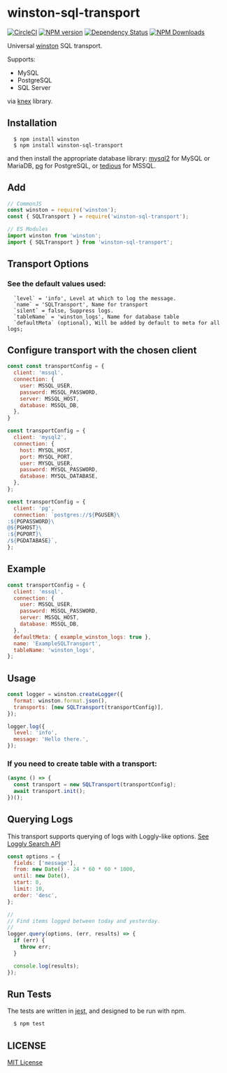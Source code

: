# winston-sql-transport

[![CircleCI](https://circleci.com/gh/ofkindness/winston-sql-transport/tree/master.svg?style=svg)](https://circleci.com/gh/ofkindness/winston-sql-transport/tree/master)
[![NPM version](https://img.shields.io/npm/v/winston-sql-transport.svg)](https://npmjs.org/package/winston-sql-transport)
[![Dependency Status](https://david-dm.org/ofkindness/winston-sql-transport.svg?theme=shields.io)](https://david-dm.org/ofkindness/winston-sql-transport)
[![NPM Downloads](https://img.shields.io/npm/dm/winston-sql-transport.svg)](https://npmjs.org/package/winston-sql-transport)

Universal [winston](https://www.npmjs.com/package/winston) SQL transport.

Supports:

- MySQL
- PostgreSQL
- SQL Server

via [knex](https://knexjs.org/) library.

## Installation

```console
  $ npm install winston
  $ npm install winston-sql-transport
```

and then install the appropriate database library: [mysql2](https://github.com/sidorares/node-mysql2) for MySQL or MariaDB, [pg](https://github.com/brianc/node-postgres) for PostgreSQL, or [tedious](https://github.com/tediousjs/tedious) for MSSQL.

## Add

```js
// CommonJS
const winston = require('winston');
const { SQLTransport } = require('winston-sql-transport');

// ES Modules
import winston from 'winston';
import { SQLTransport } from 'winston-sql-transport';
```

## Transport Options

### See the default values used:

```
  `level` = 'info', Level at which to log the message.
  `name` = 'SQLTransport', Name for transport
  `silent` = false, Suppress logs.
  `tableName` = 'winston_logs', Name for database table
  `defaultMeta` (optional), Will be added by default to meta for all logs;
```

## Configure transport with the chosen client

```js
const const transportConfig = {
  client: 'mssql',
  connection: {
    user: MSSQL_USER,
    password: MSSQL_PASSWORD,
    server: MSSQL_HOST,
    database: MSSQL_DB,
  },
}

const transportConfig = {
  client: 'mysql2',
  connection: {
    host: MYSQL_HOST,
    port: MYSQL_PORT,
    user: MYSQL_USER,
    password: MYSQL_PASSWORD,
    database: MYSQL_DATABASE,
  },
};

const transportConfig = {
  client: 'pg',
  connection: `postgres://${PGUSER}\
:${PGPASSWORD}\
@${PGHOST}\
:${PGPORT}\
/${PGDATABASE}`,
};
```

## Example

```js
const transportConfig = {
  client: 'mssql',
  connection: {
    user: MSSQL_USER,
    password: MSSQL_PASSWORD,
    server: MSSQL_HOST,
    database: MSSQL_DB,
  },
  defaultMeta: { example_winston_logs: true },
  name: 'ExampleSQLTransport',
  tableName: 'winston_logs',
};
```

## Usage

```js
const logger = winston.createLogger({
  format: winston.format.json(),
  transports: [new SQLTransport(transportConfig)],
});

logger.log({
  level: 'info',
  message: 'Hello there.',
});
```

### If you need to create table with a transport:

```js
(async () => {
  const transport = new SQLTransport(transportConfig);
  await transport.init();
})();
```

## Querying Logs

This transport supports querying of logs with Loggly-like options. [See Loggly Search API](https://www.loggly.com/docs/api-retrieving-data/)

```js
const options = {
  fields: ['message'],
  from: new Date() - 24 * 60 * 60 * 1000,
  until: new Date(),
  start: 0,
  limit: 10,
  order: 'desc',
};

//
// Find items logged between today and yesterday.
//
logger.query(options, (err, results) => {
  if (err) {
    throw err;
  }

  console.log(results);
});
```

## Run Tests

The tests are written in [jest](https://jestjs.io/), and designed to be run with npm.

```bash
  $ npm test
```

## LICENSE

[MIT License](http://en.wikipedia.org/wiki/MIT_License)
